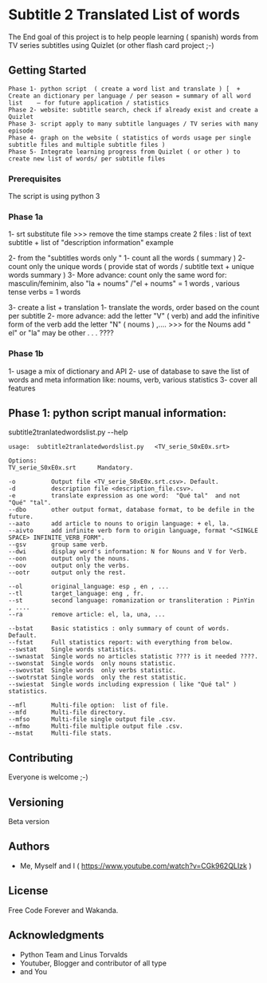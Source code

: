 # Subtitle 2 Translated List of words

The End goal of this project is to help people learning ( spanish) words from TV series subtitles using Quizlet (or other flash card project ;-)



## Getting Started

    Phase 1- python script  ( create a word list and translate ) [  + Create an dictionary per language / per season = summary of all word list    — for future application / statistics
    Phase 2- website: subtitle search, check if already exist and create a Quizlet
    Phase 3- script apply to many subtitle languages / TV series with many episode
    Phase 4- graph on the website ( statistics of words usage per single subtitle files and multiple subtitle files )  
    Phase 5- Integrate learning progress from Quizlet ( or other ) to create new list of words/ per subtitle files

### Prerequisites

  The script is using python 3



### Phase 1a

1- srt substitute file >>> remove the time stamps create 2 files : list of text subtitle + list of "description information" example

2- from the "subtitles words only "
    1- count all the words  ( summary )
    2- count only the unique words ( provide stat of words / subtitle text + unique words summary )
    3- More advance: count only the same word for: masculin/feminim, also "la + noums" /"el + noums" = 1 words ,  various tense verbs = 1 words

3- create a list + translation
    1- translate the words, order based on the count per subtitle
    2- more advance:
          add the letter "V"  ( verb)  and add the infinitive form of the verb
          add the letter "N" ( noums ) ,.... >>> for the Noums add " el" or "la"
          may be other . . . ????


### Phase 1b

1- usage a mix of dictionary and API
2- use of database to save the list of words and meta information like: noums, verb, various statistics
3- cover all features

## Phase 1: python script manual information:

subtitle2tranlatedwordslist.py --help

    usage:  subtitle2tranlatedwordslist.py   <TV_serie_S0xE0x.srt>

    Options:
    TV_serie_S0xE0x.srt      Mandatory.

    -o          Output file <TV_serie_S0xE0x.srt.csv>. Default.
    -d          description file <description_file.csv>.
    -e          translate expression as one word:  "Qué tal"  and not "Qué" "tal".
    --dbo       other output format, database format, to be defile in the future.
    --aato      add article to nouns to origin language: + el, la.
    --aivto     add infinite verb form to origin language, format "<SINGLE SPACE> INFINITE_VERB_FORM".
    --gsv       group same verb.
    --dwi       display word's information: N for Nouns and V for Verb.
    --oon       output only the nouns.
    --oov       output only the verbs.
    --ootr      output only the rest.

    --ol        original_language: esp , en , ...
    --tl        target_language: eng , fr.  
    --st        second language: romanization or transliteration : PinYin , ....
    --ra        remove article: el, la, una, ...

    --bstat     Basic statistics : only summary of count of words.  Default.
    --fstat     Full statistics report: with everything from below.
    --swstat    Single words statistics.
    --swnastat  Single words no articles statistic ???? is it needed ????.
    --swonstat  Single words  only nouns statistic.
    --swovstat  Single words  only verbs statistic.
    --swotrstat Single words  only the rest statistic.
    --swiestat  Single words including expression ( like "Qué tal" ) statistics.

    --mfl       Multi-file option:  list of file.
    --mfd       Multi-file directory.
    --mfso      Multi-file single output file .csv.
    --mfmo      Multi-file multiple output file .csv.
    --mstat     Multi-file stats.




## Contributing

Everyone is welcome ;-)


## Versioning

Beta version

## Authors

* Me, Myself and I ( https://www.youtube.com/watch?v=CGk962QLIzk )


## License

Free Code Forever and Wakanda.

## Acknowledgments

* Python Team and Linus Torvalds
* Youtuber, Blogger and contributor of all type
* and You

